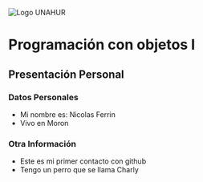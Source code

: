 ![Logo UNAHUR](./UNAHUR.png)

# Programación con objetos I
## Presentación Personal

### Datos Personales
- Mi nombre es: Nicolas Ferrin
- Vivo en Moron


### Otra Información
- Este es mi primer contacto con github
- Tengo un perro que se llama Charly
